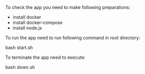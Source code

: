 To check the app you need to make following preparations:

- install docker
- install docker-compose
- install node.js

To run the app need to run following command in root directory:

bash start.sh

To terminate the app need to execute:

bash down.sh

